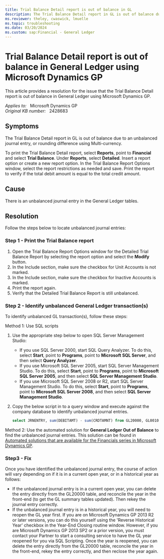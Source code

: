 ```yaml
---
title: Trial Balance Detail report is out of balance in GL
description: The Trial Balance Detail report in GL is out of balance due to an unbalanced journal entry, or rounding difference using Multi-currency. The below steps show you how to key a one-sided journal entry to resolve the issue.
ms.reviewer: theley, cwaswick, lmuelle
ms.topic: troubleshooting
ms.date: 03/20/2024
ms.custom: sap:Financial - General Ledger
---
```

# Trial Balance Detail report is out of balance in General Ledger using Microsoft Dynamics GP

This article provides a resolution for the issue that the Trial Balance Detail report is out of balance in General Ledger using Microsoft Dynamics GP.

_Applies to:_ &nbsp; Microsoft Dynamics GP  
_Original KB number:_ &nbsp; 2428683

## Symptoms

The Trial Balance Detail report in GL is out of balance due to an unbalanced journal entry, or rounding difference using Multi-currency.

To print the Trial Balance Detail report, select **Reports**, point to **Financial** and select **Trial Balance**. Under **Reports**, select **Detailed**. Insert a report option or create a new report option. In the Trial Balance Report Options window, select the report restrictions as needed and save. Print the report to verify if the total debit amount is equal to the total credit amount.

## Cause

There is an unbalanced journal entry in the General Ledger tables.

## Resolution

Follow the steps below to locate unbalanced journal entries:

### Step 1 - Print the Trial Balance report

1. Open the Trial Balance Report Options window for the Detailed Trial Balance Report by selecting the report option and select the **Modify** button.
2. In the Include section, make sure the checkbox for Unit Accounts is not marked.
3. In the Include section, make sure the checkbox for Inactive Accounts is marked.
4. Print the report again.
5. Verify that the Detailed Trial Balance Report is still unbalanced.

### Step 2 - Identify unbalanced General Ledger transaction(s)

To identify unbalanced GL transaction(s), follow these steps:

Method 1: Use SQL scripts

1. Use the appropriate step below to open SQL Server Management Studio:
   - If you use SQL Server 2000, start SQL Query Analyzer. To do this, select **Start**, point to **Programs**, point to **Microsoft SQL Server**, and then select **Query Analyzer**.
   - If you use Microsoft SQL Server 2005, start SQL Server Management Studio. To do this, select **Start**, point to **Programs**, point to **Microsoft SQL Server 2005**, and then select **SQL Server Management Studio**.
   - If you use Microsoft SQL Server 2008 or R2, start SQL Server Management Studio. To do this, select **Start**, point to **Programs**, point to **Microsoft SQL Server 2008**, and then select **SQL Server Management Studio**.

2. Copy the below script in to a query window and execute against the company database to identify unbalanced journal entries.

    ```sql
    select JRNENTRY, sum(DEBITAMT) - sum(CRDTAMNT) from GL20000, GL00100 where ACCTTYPE = 1 group by JRNENTRY having sum(DEBITAMT) - sum(CRDTAMNT) <> 0
    ```

Method 2: Use the automated solution for **General Ledger Out of Balance** to find the unbalanced journal entries. This solution can be found in [Automated solutions that are available for the Financials series in Microsoft Dynamics GP](https://support.microsoft.com/topic/automated-solutions-that-are-available-for-the-financials-series-in-microsoft-dynamics-gp-28c04364-f0e9-aef9-1367-4a9063c0a62f).

### Step3 - Fix

Once you have identified the unbalanced journal entry, the course of action will vary depending on if it is in a current open year, or in a historical year as follows:

- If the unbalanced journal entry is in a current open year, you can delete the entry directly from the GL20000 table, and reconcile the year in the front-end (to get the GL summary tables updated). Then rekey the journal entry correctly.
- If the unbalanced journal entry is in a historical year, you will need to reopen the GL year first. If you are on Microsoft Dynamics GP 2013 R2 or later versions, you can do this yourself using the 'Reverse Historical Year' checkbox in the Year-End Closing routine window. However, if you are Microsoft Dynamics GP 2013 SP2 or a prior version, you must contact your Partner to start a consulting service to have the GL year reopened for you via SQL Scripting. Once the year is reopened, you can delete the entry directly from the GL20000 table, reconcile the year in the front-end, rekey the entry correctly, and then reclose the year again.
